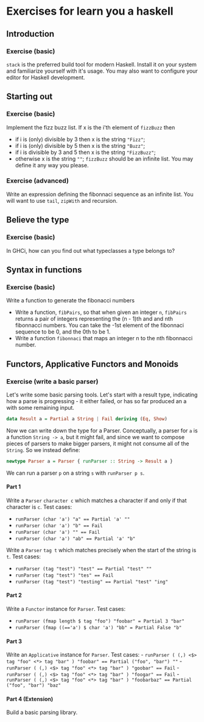 # Exercises for learn you a haskell

## Introduction

### Exercise (basic)

`stack` is the preferred build tool for modern Haskell. Install it on your system and familiarize yourself with it's usage. You may also want to configure your editor for Haskell development.

## Starting out

### Exercise (basic)

Implement the fizz buzz list. If x is the i'th element of `fizzBuzz` then
  - if i is (only) divisible by 3 then x is the string `"Fizz"`; 
  - if i is (only) divisible by 5 then x is the string `"Buzz"`;
  - if i is divisible by 3 and 5 then x is the string `"FizzBuzz"`;
  - otherwise x is the string `""`;
`fizzBuzz` should be an infinite list. You may define it any way you please.

### Exercise (advanced)

Write an expression defining the fibonnaci sequence as an infinite list. You will want to use `tail`, `zipWith` and recursion.

## Believe the type

### Exercise (basic)
In GHCi, how can you find out what typeclasses a type belongs to?

## Syntax in functions

### Exercise (basic)

Write a function to generate the fibonacci numbers
  - Write a function, `fibPairs`, so that when given an integer `n`, `fibPairs` returns a pair of integers representing the (n - 1)th and and nth fibonnacci numbers. You can take the -1st element of the fibonnaci sequence to be 0, and the 0th to be 1.
  - Write a function `fibonnaci` that maps an integer n to the nth fibonnacci number.


## Functors, Applicative Functors and Monoids

### Exercise (write a basic parser)

Let's write some basic parsing tools. Let's start with a result type, indicating how a parse is progressing - it either failed, or has so far produced an a with some remaining input.

```haskell
data Result a = Partial a String | Fail deriving (Eq, Show)
```

Now we can write down the type for a Parser. Conceptually, a parser for `a` is a function `String -> a`, but it might fail, and since we want to compose pieces of parsers to make bigger parsers, it might not consume all of the `String`. So we instead define:

```haskell
newtype Parser a = Parser { runParser :: String -> Result a }
```

We can run a parser `p` on a string `s` with `runParser p s`.

#### Part 1

Write a `Parser` `character c` which matches a character if and only if that character is `c`. Test cases:
  - `runParser (char 'a') "a" == Partial 'a' ""`
  - `runParser (char 'a') "b" == Fail`
  - `runParser (char 'a') "" == Fail`
  - `runParser (char 'a') "ab" == Partial 'a' "b"`

Write a `Parser` `tag t` which matches precisely when the start of the string is `t`. Test cases:
  - `runParser (tag "test") "test" == Partial "test" ""`
  - `runParser (tag "test") "tes" == Fail`
  - `runParser (tag "test") "testing" == Partial "test" "ing"`

#### Part 2

Write a `Functor` instance for `Parser`. Test cases:
  - `runParser (fmap length $ tag "foo") "foobar" = Partial 3 "bar"`
  - `runParser (fmap ((=='a') $ char 'a') "bb" = Partial False "b"`

#### Part 3

Write an `Applicative` instance for `Parser`. Test cases:
	- `runParser ( (,) <$> tag "foo" <*> tag "bar" ) "foobar" == Partial ("foo", "bar") ""`
	- `runParser ( (,) <$> tag "foo" <*> tag "bar" ) "goobar" == Fail`
	- `runParser ( (,) <$> tag "foo" <*> tag "bar" ) "foogar" == Fail`
	- `runParser ( (,) <$> tag "foo" <*> tag "bar" ) "foobarbaz" == Partial ("foo", "bar") "baz"`

#### Part 4 (Extension)

Build a basic parsing library.
